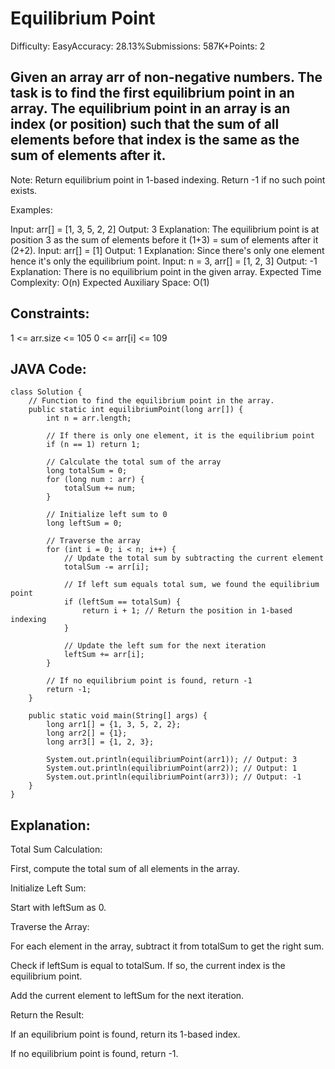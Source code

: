 # Equilibrium Point
Difficulty: EasyAccuracy: 28.13%Submissions: 587K+Points: 2
## Given an array arr of non-negative numbers. The task is to find the first equilibrium point in an array. The equilibrium point in an array is an index (or position) such that the sum of all elements before that index is the same as the sum of elements after it.

Note: Return equilibrium point in 1-based indexing. Return -1 if no such point exists. 

Examples:

Input: arr[] = [1, 3, 5, 2, 2]
Output: 3 
Explanation: The equilibrium point is at position 3 as the sum of elements before it (1+3) = sum of elements after it (2+2). 
Input: arr[] = [1]
Output: 1
Explanation: Since there's only one element hence it's only the equilibrium point.
Input: n = 3, arr[] = [1, 2, 3]
Output: -1
Explanation: There is no equilibrium point in the given array.
Expected Time Complexity: O(n)
Expected Auxiliary Space: O(1)

## Constraints:
1 <= arr.size <= 105
0 <= arr[i] <= 109

## JAVA Code:
```
class Solution {
    // Function to find the equilibrium point in the array.
    public static int equilibriumPoint(long arr[]) {
        int n = arr.length;
        
        // If there is only one element, it is the equilibrium point
        if (n == 1) return 1;

        // Calculate the total sum of the array
        long totalSum = 0;
        for (long num : arr) {
            totalSum += num;
        }

        // Initialize left sum to 0
        long leftSum = 0;

        // Traverse the array
        for (int i = 0; i < n; i++) {
            // Update the total sum by subtracting the current element
            totalSum -= arr[i];

            // If left sum equals total sum, we found the equilibrium point
            if (leftSum == totalSum) {
                return i + 1; // Return the position in 1-based indexing
            }

            // Update the left sum for the next iteration
            leftSum += arr[i];
        }

        // If no equilibrium point is found, return -1
        return -1;
    }

    public static void main(String[] args) {
        long arr1[] = {1, 3, 5, 2, 2};
        long arr2[] = {1};
        long arr3[] = {1, 2, 3};

        System.out.println(equilibriumPoint(arr1)); // Output: 3
        System.out.println(equilibriumPoint(arr2)); // Output: 1
        System.out.println(equilibriumPoint(arr3)); // Output: -1
    }
}

```
## Explanation:
Total Sum Calculation:

First, compute the total sum of all elements in the array.

Initialize Left Sum:

Start with leftSum as 0.

Traverse the Array:

For each element in the array, subtract it from totalSum to get the right sum.

Check if leftSum is equal to totalSum. If so, the current index is the equilibrium point.

Add the current element to leftSum for the next iteration.

Return the Result:

If an equilibrium point is found, return its 1-based index.

If no equilibrium point is found, return -1.
